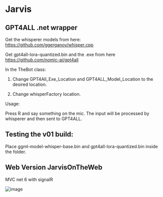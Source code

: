 # Jarvis
## GPT4ALL .net wrapper

Get the whisperer models from here: https://github.com/ggerganov/whisper.cpp

Get gpt4all-lora-quantized.bin and the .exe from here https://github.com/nomic-ai/gpt4all


In the TheBot class:

1. Change GPT4All_Exe_Location and GPT4ALL_Model_Location to the desired location.

2. Change whisperFactory location.

Usage:

Press R and say something on the mic. The input will be processed by whisperer and then sent to GPT4ALL.

## Testing the v01 build:

Place ggml-model-whisper-base.bin and gpt4all-lora-quantized.bin inside the folder. 


## Web Version JarvisOnTheWeb
MVC net 6 with signalR

![image](https://user-images.githubusercontent.com/11161818/230750328-7465d6fc-a651-4c80-bee6-0a34e51799ac.png)

